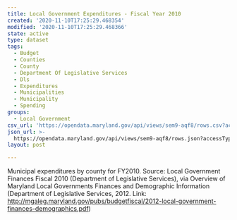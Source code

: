 ```yaml
---
title: Local Government Expenditures - Fiscal Year 2010
created: '2020-11-10T17:25:29.468354'
modified: '2020-11-10T17:25:29.468366'
state: active
type: dataset
tags:
  - Budget
  - Counties
  - County
  - Department Of Legislative Services
  - Dls
  - Expenditures
  - Municipalities
  - Municipality
  - Spending
groups:
  - Local Government
csv_url: 'https://opendata.maryland.gov/api/views/sem9-aqf8/rows.csv?accessType=DOWNLOAD'
json_url: >-
  https://opendata.maryland.gov/api/views/sem9-aqf8/rows.json?accessType=DOWNLOAD
layout: post

---
```

Municipal expenditures by county for FY2010. Source: Local Government Finances Fiscal 2010 (Department of Legislative Services), via Overview of Maryland Local Governments Finances and Demographic Information (Department of Legislative Services, 2012. Link: http://mgaleg.maryland.gov/pubs/budgetfiscal/2012-local-government-finances-demographics.pdf)
